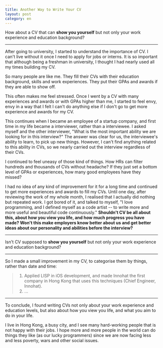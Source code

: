 ```yaml
---
title: Another Way to Write Your CV
layout: post
category: en
---
```


How about a CV that can **show you yourself** but not only your work experience and education background?

---

After going to university, I started to understand the importance of CV. I can't live without it once I need to apply for jobs or interns. It is so important that although being a freshman in university, I thought I had nearly used all my times building my CV.

So many people are like me. They fill their CVs with their education background, skills and work experiences. They put their GPAs and awards if they are able to show off.

This often makes me feel stressed. Once I went by a CV with many experiences and awards or with GPAs higher than me, I started to feel envy, envy in a way that I felt I can't do anything else if I don't go to get more experience and awards for my CV.

This continues when I became an employee of a startup company, and first time in my life became a interviewer, rather than a interviewee. I asked myself and the other interviewer, "What is the most important ability we are looking for in this interview?" The answer was clear for us, the interviewee's ability to learn, to pick up new things. However, I can't find anything related to this ability in CVs, so we nearly carried out the interview regardless of their CVs.

I continued to feel uneasy of those kind of things. How HRs can filter hundreds and thousands of CVs without headache? If they just set a bottom level of GPAs or experiences, how many good employees have they missed?

I had no idea of any kind of improvement for it for a long time and continued to get more experiences and awards to fill my CVs. Until one day, after reviewing the work of my whole month, I realised that I actually did nothing but repeated work. I got bored of it, and talked to myself, "I love programming, and I defined myself as a code artist -- to write more and more useful and beautiful code continuously." **Shouldn't CV be all about this, about how you view you life, and how much progress you have made? Won't this make employers know better about us and get better ideas about our personality and abilities before the interview?**

---

Isn't CV supposed to **show you yourself** but not only your work experience and education background?

---

So I made a small improvement in my CV, to categorise them by things, rather than date and time:

> 1. Applied LISP in iOS development, and made Innohat the first company in Hong Kong that uses this techniques (Chief Engineer, Innohat).
> 2. ...

---

To conclude, I found writing CVs not only about your work experience and education levels, but also about how you view you life, and what you aim to do in your life.

I live in Hong Kong, a busy city, and I see many hard-working people that is not happy with their jobs. I hope more and more people in the world can do things they like (as our lucky programmers) since we are now facing less and less poverty, wars and other social issues.
